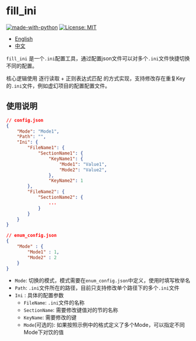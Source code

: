 # fill_ini
[![made-with-python](https://img.shields.io/badge/Made%20with-Python3-1f425f.svg)](https://www.python.org/) [![License: MIT](https://img.shields.io/badge/License-MIT-yellow.svg)](https://opensource.org/licenses/MIT)

- [English](README.md)
- [中文](README.zh-CN.md)

`fill_ini` 是一个`.ini`配置工具，通过配置json文件可以对多个`.ini`文件快捷切换不同的配置。

核心逻辑使用 逐行读取 + 正则表达式匹配 的方式实现，支持修改存在重复Key的`.ini`文件，例如虚幻项目的配置配置文件。

## 使用说明

```json
// config.json
{
    "Mode": "Mode1",
    "Path": "",
    "Ini": {
        "FileName1": {
            "SectionName1": {
                "KeyName1": {
                    "Mode1": "Value1",
                    "Mode2": "Value2",
                },
                "KeyName2": 1
        },
        "FileName2": {
            "SectionName2": {
                ...
            }
        }
    }
}
```
```json
// enum_config.json
{
    "Mode" : {
        "Mode1" : 1,
        "Mode2" : 2
    }
}
```

- `Mode`: 切换的模式，模式需要在`enum_config.json`中定义，使用时填写枚举名
- `Path`: `.ini`文件所在的路径，目前只支持修改单个路径下的多个`.ini`文件
- `Ini` : 具体的配置参数
    - `FileName`: `.ini`文件的名称
    - `SectionName`: 需要修改键值对的节的名称 
    - `KeyName`: 需要修改的键
    - `Mode`(可选的): 如果按照示例中的格式定义了多个Mode，可以指定不同Mode下对饮的值
